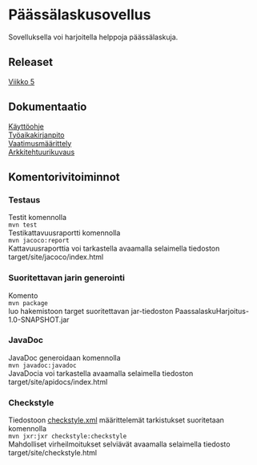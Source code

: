 # Päässälaskusovellus

Sovelluksella voi harjoitella helppoja päässälaskuja.  

## Releaset
[Viikko 5](https://github.com/ronjakoskivaara/ot-harjoitustyo/releases)

## Dokumentaatio
[Käyttöohje](https://github.com/ronjakoskivaara/ot-harjoitustyo/blob/master/PaassalaskuHarjoitus/dokumentaatio/kayttoohje.md)  
[Työaikakirjanpito](https://github.com/ronjakoskivaara/ot-harjoitustyo/blob/master/PaassalaskuHarjoitus/dokumentaatio/tuntikirjanpito.md)  
[Vaatimusmäärittely](https://github.com/ronjakoskivaara/ot-harjoitustyo/blob/master/PaassalaskuHarjoitus/dokumentaatio/vaatimusmaarittely.md)  
[Arkkitehtuurikuvaus](https://github.com/ronjakoskivaara/ot-harjoitustyo/blob/master/PaassalaskuHarjoitus/dokumentaatio/arkkitehtuuri.md)  

## Komentorivitoiminnot
### Testaus
Testit komennolla  
`mvn test`  
Testikattavuusraportti komennolla  
`mvn jacoco:report`  
Kattavuusraporttia voi tarkastella avaamalla selaimella tiedoston target/site/jacoco/index.html  
### Suoritettavan jarin generointi
Komento  
`mvn package`  
luo hakemistoon target suoritettavan jar-tiedoston PaassalaskuHarjoitus-1.0-SNAPSHOT.jar  
### JavaDoc
JavaDoc generoidaan komennolla  
`mvn javadoc:javadoc`  
JavaDocia voi tarkastella avaamalla selaimella tiedoston target/site/apidocs/index.html  
### Checkstyle
Tiedostoon [checkstyle.xml](https://github.com/ronjakoskivaara/ot-harjoitustyo/blob/master/PaassalaskuHarjoitus/checkstyle.xml) määrittelemät tarkistukset suoritetaan komennolla  
`mvn jxr:jxr checkstyle:checkstyle`  
Mahdolliset virheilmoitukset selviävät avaamalla selaimella tiedosto target/site/checkstyle.html  







